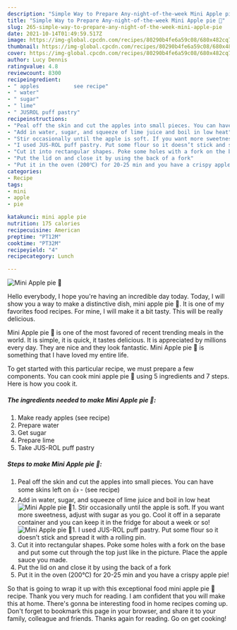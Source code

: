 ```yaml
---
description: "Simple Way to Prepare Any-night-of-the-week Mini Apple pie 🍎"
title: "Simple Way to Prepare Any-night-of-the-week Mini Apple pie 🍎"
slug: 265-simple-way-to-prepare-any-night-of-the-week-mini-apple-pie
date: 2021-10-14T01:49:59.517Z
image: https://img-global.cpcdn.com/recipes/80290b4fe6a59c08/680x482cq70/mini-apple-pie-recipe-main-photo.jpg
thumbnail: https://img-global.cpcdn.com/recipes/80290b4fe6a59c08/680x482cq70/mini-apple-pie-recipe-main-photo.jpg
cover: https://img-global.cpcdn.com/recipes/80290b4fe6a59c08/680x482cq70/mini-apple-pie-recipe-main-photo.jpg
author: Lucy Dennis
ratingvalue: 4.8
reviewcount: 8300
recipeingredient:
- " apples           see recipe"
- " water"
- " sugar"
- " lime"
- " JUSROL puff pastry"
recipeinstructions:
- "Peal off the skin and cut the apples into small pieces. You can have some skins left on 👍           (see recipe)"
- "Add in water, sugar, and squeeze of lime juice and boil in low heat"
- "Stir occasionally until the apple is soft. If you want more sweetness, adjust with sugar as you go. Cool it off in a separate container and you can keep it in the fridge for about a week or so!"
- "I used JUS-ROL puff pastry. Put some flour so it doesn’t stick and spread it with a rolling pin."
- "Cut it into rectangular shapes. Poke some holes with a fork on the base and put some cut through the top just like in the picture. Place the apple sauce you made."
- "Put the lid on and close it by using the back of a fork"
- "Put it in the oven (200℃) for 20-25 min and you have a crispy apple pie!"
categories:
- Recipe
tags:
- mini
- apple
- pie

katakunci: mini apple pie 
nutrition: 175 calories
recipecuisine: American
preptime: "PT12M"
cooktime: "PT32M"
recipeyield: "4"
recipecategory: Lunch

---
```



![Mini Apple pie 🍎](https://img-global.cpcdn.com/recipes/80290b4fe6a59c08/680x482cq70/mini-apple-pie-recipe-main-photo.jpg)

Hello everybody, I hope you're having an incredible day today. Today, I will show you a way to make a distinctive dish, mini apple pie 🍎. It is one of my favorites food recipes. For mine, I will make it a bit tasty. This will be really delicious.



Mini Apple pie 🍎 is one of the most favored of recent trending meals in the world. It is simple, it is quick, it tastes delicious. It is appreciated by millions every day. They are nice and they look fantastic. Mini Apple pie 🍎 is something that I have loved my entire life.


To get started with this particular recipe, we must prepare a few components. You can cook mini apple pie 🍎 using 5 ingredients and 7 steps. Here is how you cook it.

<!--inarticleads1-->

##### The ingredients needed to make Mini Apple pie 🍎:

1. Make ready  apples           (see recipe)
1. Prepare  water
1. Get  sugar
1. Prepare  lime
1. Take  JUS-ROL puff pastry




<!--inarticleads2-->

##### Steps to make Mini Apple pie 🍎:

1. Peal off the skin and cut the apples into small pieces. You can have some skins left on 👍 -           (see recipe)
1. Add in water, sugar, and squeeze of lime juice and boil in low heat
<img src="//assets-global.cpcdn.com/assets/icons/button_play-2c75c40dde080a61004c1f40b05d8f140eaff45d7e9e6481dc71c63d2e7c4909.png" alt="Mini Apple pie 🍎">1. Stir occasionally until the apple is soft. If you want more sweetness, adjust with sugar as you go. Cool it off in a separate container and you can keep it in the fridge for about a week or so!
<img src="//assets-global.cpcdn.com/assets/icons/button_play-2c75c40dde080a61004c1f40b05d8f140eaff45d7e9e6481dc71c63d2e7c4909.png" alt="Mini Apple pie 🍎">1. I used JUS-ROL puff pastry. Put some flour so it doesn’t stick and spread it with a rolling pin.
1. Cut it into rectangular shapes. Poke some holes with a fork on the base and put some cut through the top just like in the picture. Place the apple sauce you made.
1. Put the lid on and close it by using the back of a fork
1. Put it in the oven (200℃) for 20-25 min and you have a crispy apple pie!




So that is going to wrap it up with this exceptional food mini apple pie 🍎 recipe. Thank you very much for reading. I am confident that you will make this at home. There's gonna be interesting food in home recipes coming up. Don't forget to bookmark this page in your browser, and share it to your family, colleague and friends. Thanks again for reading. Go on get cooking!
